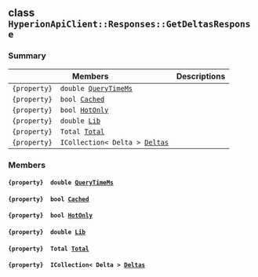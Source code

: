 ## class `HyperionApiClient::Responses::GetDeltasResponse` 

### Summary

 Members                        | Descriptions                                
--------------------------------|---------------------------------------------
`{property}  double `[`QueryTimeMs`](#class_hyperion_api_client_1_1_responses_1_1_get_deltas_response_1aaed05a434b4de2c0ca564fe4e3d8a2ec) | 
`{property}  bool `[`Cached`](#class_hyperion_api_client_1_1_responses_1_1_get_deltas_response_1a4c2f66ac7e92baee23ff3feaedd0a069) | 
`{property}  bool `[`HotOnly`](#class_hyperion_api_client_1_1_responses_1_1_get_deltas_response_1aede0d7016e2e36bf71998767504ae13f) | 
`{property}  double `[`Lib`](#class_hyperion_api_client_1_1_responses_1_1_get_deltas_response_1aadde7ea54f4086c6436402e5cdfb36d8) | 
`{property}  Total `[`Total`](#class_hyperion_api_client_1_1_responses_1_1_get_deltas_response_1aadea4b415425548b9fbcf43685f59cd1) | 
`{property}  ICollection< Delta > `[`Deltas`](#class_hyperion_api_client_1_1_responses_1_1_get_deltas_response_1a089528417ca7cae80cd6c0b85c555432) | 

### Members

#### `{property}  double `[`QueryTimeMs`](#class_hyperion_api_client_1_1_responses_1_1_get_deltas_response_1aaed05a434b4de2c0ca564fe4e3d8a2ec) 

#### `{property}  bool `[`Cached`](#class_hyperion_api_client_1_1_responses_1_1_get_deltas_response_1a4c2f66ac7e92baee23ff3feaedd0a069) 

#### `{property}  bool `[`HotOnly`](#class_hyperion_api_client_1_1_responses_1_1_get_deltas_response_1aede0d7016e2e36bf71998767504ae13f) 

#### `{property}  double `[`Lib`](#class_hyperion_api_client_1_1_responses_1_1_get_deltas_response_1aadde7ea54f4086c6436402e5cdfb36d8) 

#### `{property}  Total `[`Total`](#class_hyperion_api_client_1_1_responses_1_1_get_deltas_response_1aadea4b415425548b9fbcf43685f59cd1) 

#### `{property}  ICollection< Delta > `[`Deltas`](#class_hyperion_api_client_1_1_responses_1_1_get_deltas_response_1a089528417ca7cae80cd6c0b85c555432) 

